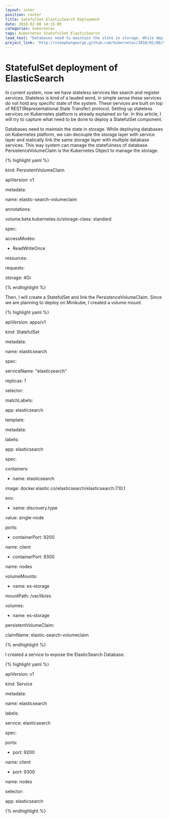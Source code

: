 ```yaml
---
layout: inner
position: center
title: SatefulSet ElasticSearch Deployment
date: 2018-02-08 14:15:00
categories: kubernetes
tags: Kubernetes StatefulSet ElasticSearch
lead_text: "Databases need to maintain the state in storage. While deploying databases on Kubernetes platform, we can decouple the storage layer with service layer and statically link the same storage layer with multiple database services."
project_link: 'http://steephengeorge.github.com/kubernetes/2018/02/08/StatefulSet-Databases-deployment.html'
---
```


# StatefulSet deployment of ElasticSearch

In current system, now we have stateless services like search and register services. Stateless is kind of a lauded word, in simple sense these services do not hold any specific state of the system. These services are built on top of REST(Representational State Transfer) protocol. Setting up stateless services on Kubernetes platform is already explained so far. In this article, I will try to capture what need to be done to deploy a StatefulSet component.

Databases need to maintain the state in storage. While deploying databases on Kubernetes platform, we can decouple the storage layer with service layer and statically link the same storage layer with multiple database services. This way system can manage the statefulness of database. PersistenceVolumeClaim is the Kubernetes Object to manage the storage.

{% highlight yaml %}

kind: PersistentVolumeClaim

apiVersion: v1

metadata:

name: elastic-search-volumeclaim

annotations:

volume.beta.kubernetes.io/storage-class: standard

spec:

accessModes:

- ReadWriteOnce

resources:

requests:

storage: 4Gi

{% endhighlight %}

Then, I will create a StatefulSet and link the PersistenceVolumeClaim. Since we are planning to deploy on Minikube, I created a volume mount.

{% highlight yaml %}

apiVersion: apps/v1

kind: StatefulSet

metadata:

name: elasticsearch

spec:

serviceName: "elasticsearch"

replicas: 1

selector:

matchLabels:

app: elasticsearch

template:

metadata:

labels:

app: elasticsearch

spec:

containers:

- name: elasticsearch

image: docker.elastic.co/elasticsearch/elasticsearch:7.10.1

env:

- name: discovery.type

value: single-node

ports:

- containerPort: 9200

name: client

- containerPort: 9300

name: nodes

volumeMounts:

- name: es-storage

mountPath: /var/lib/es

volumes:

- name: es-storage

persistentVolumeClaim:

claimName: elastic-search-volumeclaim

{% endhighlight %}

I created a service to expose the ElasticSearch Database.

{% highlight yaml %}

apiVersion: v1

kind: Service

metadata:

name: elasticsearch

labels:

service: elasticsearch

spec:

ports:

- port: 9200

name: client

- port: 9300

name: nodes

selector:

app: elasticsearch

{% endhighlight %}
